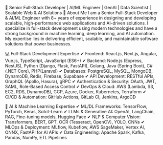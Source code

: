 🚀 Senior Full-Stack Developer | AI/ML Engineer | GenAI | Data Scientist | Scalable Web & AI Solutions
👋 About Me
I am a Senior Full-Stack Developer & AI/ML Engineer with 8+ years of experience in designing and developing scalable, high-performance web applications and AI-driven solutions. I specialize in full-stack development using modern technologies and have a strong background in machine learning, deep learning, and AI automation. My expertise lies in delivering efficient, scalable, and maintainable software solutions that power businesses.

💻 Full-Stack Development Expertise
✔ Frontend: React.js, Next.js, Angular, Vue.js, TypeScript, JavaScript (ES6+)
✔ Backend: Node.js (Express, NestJS), Python (Django, Flask, FastAPI), Golang, Java (Spring Boot), C# (.NET Core), PHP(Laravel)
✔ Databases: PostgreSQL, MySQL, MongoDB, DynamoDB, Redis, Firebase, Supabase
✔ API Development: RESTful APIs, GraphQL (Apollo, Hasura), gRPC
✔ Authentication & Security: OAuth, JWT, SAML, Role-Based Access Control
✔ DevOps & Cloud: AWS (Lambda, S3, EC2, RDS, DynamoDB), GCP, Azure, Docker, Kubernetes, Terraform
✔ CI/CD & Automation: GitHub Actions, GitLab CI, Jenkins, ArgoCD

🧠 AI & Machine Learning Expertise
✔ ML/DL Frameworks: TensorFlow, PyTorch, Keras, Scikit-Learn
✔ LLMs & Generative AI: OpenAI, LangChain, RAG, Fine-tuning models, Hugging Face
✔ NLP & Computer Vision: Transformers, BERT, GPT, OCR (Tesseract, OpenCV), YOLO, CNNs
✔ MLOps & Deployment: MLflow, Kubeflow, AWS SageMaker, Vertex AI, ONNX, FastAPI for AI APIs
✔ Data Engineering: Apache Spark, Kafka, Pandas, NumPy, ETL Pipelines
